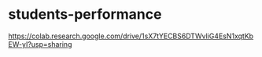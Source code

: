 # students-performance
https://colab.research.google.com/drive/1sX7tYECBS6DTWvliG4EsN1xqtKbEW-yI?usp=sharing
